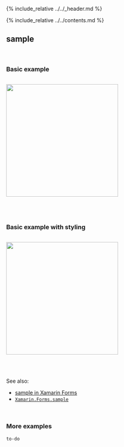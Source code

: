 {% include_relative ../../_header.md %}

{% include_relative ../../contents.md %}

sample
--------

<br /> 

### Basic example


```fsharp 

```

<img src="../../images/views/sample-adr-basic.png" width="300">

<br /> <br /> 

### Basic example with styling

```fsharp 

```


<img src="../../images/views/sample-adr-styled.png" width="300">

<br /> <br /> 

See also:

* [sample in Xamarin Forms](https://docs.microsoft.com/en-us/xamarin/xamarin-forms/user-interface/sample)
* [`Xamarin.Forms.sample`](https://docs.microsoft.com/en-us/dotnet/api/Xamarin.Forms.sample)

<br /> 

### More examples

`to-do`